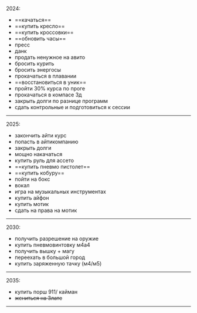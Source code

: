 2024:
 - ==качаться==
 - ==купить кресло==
 - ==купить кроссовки==
 - ==обновить часы==
 - пресс
 - данк
 - продать ненужное на авито
 - бросить курить
 - бросить энергосы
 - прокачаться в плавании
 - ==восстановиться в уник==
 - пройти 30% курса по проге
 - прокачаться в компасе 3д
 - закрыть долги по разнице программ
 - сдать контрольные и подготовиться к сессии
 ---
2025:
- закончить айти курс
- попасть в айтикомпанию
- закрыть долги
- мощно накачаться
- купить руль для ассето
- ==купить пневмо пистолет==
- ==купить кобуру==
- пойти на бокс
- вокал
- игра на музыкальных инструментах
- купить айфон
- купить мотик
- сдать на права на мотик
---
2030:
- получить разрешение на оружие
- купить пневмовинтовку м4а4
- получить вышку + магу
- переехать в большой город
- купить заряженную тачку (м4/м5)
---
2035:
- купить порш 911/ кайман
- ~~жениться на Злате~~
---
